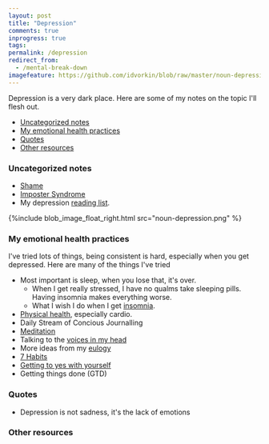 ```yaml
---
layout: post
title: "Depression"
comments: true
inprogress: true
tags:
permalink: /depression
redirect_from:
  - /mental-break-down
imagefeature: https://github.com/idvorkin/blob/raw/master/noun-depression.png
---
```


Depression is a very dark place. Here are some of my notes on the topic I'll flesh out.

<!-- prettier-ignore-start -->
<!-- vim-markdown-toc GFM -->

- [Uncategorized notes](#uncategorized-notes)
- [My emotional health practices](#my-emotional-health-practices)
- [Quotes](#quotes)
- [Other resources](#other-resources)

<!-- vim-markdown-toc -->
<!-- prettier-ignore-end -->

### Uncategorized notes

- [Shame](/shame)
- [Imposter Syndrome ](/imposter)
- My depression [reading list](https://ig2600.blogspot.com/2014/11/depression-reading-list.html).

{%include blob_image_float_right.html src="noun-depression.png" %}

### My emotional health practices

I've tried lots of things, being consistent is hard, especially when you get depressed. Here are many of the things I've tried

- Most important is sleep, when you lose that, it's over.
  - When I get really stressed, I have no qualms take sleeping pills. Having insomnia makes everything worse.
  - What I wish I do when I get [insomnia](/insomnia).
- [Physical health](/physical-health), especially cardio.
- Daily Stream of Concious Journalling
- [Meditation](/siy)
- Talking to the [voices in my head](/voices)
- More ideas from my [eulogy](/eulogy)
- [7 Habits](/7-habits)
- [Getting to yes with yourself](/getting-to-yes-with-yourself)
- Getting things done (GTD)

### Quotes

- Depression is not sadness, it's the lack of emotions

### Other resources
